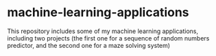 # machine-learning-applications
 This repository includes some of my machine learning applications, including two projects (the first one for a sequence of random numbers predictor, and the second one for a maze solving system) 
